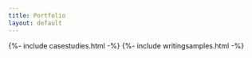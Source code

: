 ```yaml
---
title: Portfolio
layout: default
---
```

{%- include casestudies.html -%}
{%- include writingsamples.html -%}